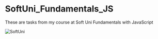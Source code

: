 # SoftUni_Fundamentals_JS
These are tasks from my course at Soft Uni Fundamentals with JavaScript 

![SoftUni](https://softuni.bg/Content/images/open-graph/university-default-og.png)
